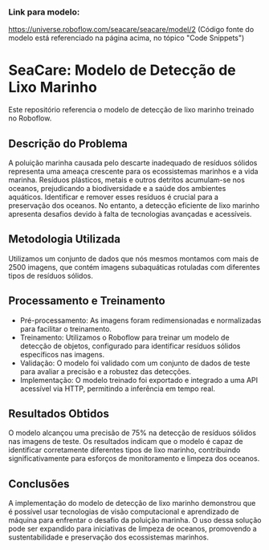 ### Link para modelo:
https://universe.roboflow.com/seacare/seacare/model/2
(Código fonte do modelo está referenciado na página acima, no tópico "Code Snippets")

# SeaCare: Modelo de Detecção de Lixo Marinho
Este repositório referencia o modelo de detecção de lixo marinho treinado no Roboflow.

## Descrição do Problema
A poluição marinha causada pelo descarte inadequado de resíduos sólidos representa uma ameaça crescente para os ecossistemas marinhos e a vida marinha. Resíduos plásticos, metais e outros detritos acumulam-se nos oceanos, prejudicando a biodiversidade e a saúde dos ambientes aquáticos. Identificar e remover esses resíduos é crucial para a preservação dos oceanos. No entanto, a detecção eficiente de lixo marinho apresenta desafios devido à falta de tecnologias avançadas e acessíveis.

## Metodologia Utilizada
Utilizamos um conjunto de dados que nós mesmos montamos com mais de 2500 imagens, que contém imagens subaquáticas rotuladas com diferentes tipos de resíduos sólidos.

## Processamento e Treinamento
* Pré-processamento: As imagens foram redimensionadas e normalizadas para facilitar o treinamento.
* Treinamento: Utilizamos o Roboflow para treinar um modelo de detecção de objetos, configurado para identificar resíduos sólidos específicos nas imagens.
* Validação: O modelo foi validado com um conjunto de dados de teste para avaliar a precisão e a robustez das detecções.
* Implementação: O modelo treinado foi exportado e integrado a uma API acessível via HTTP, permitindo a inferência em tempo real.

## Resultados Obtidos
O modelo alcançou uma precisão de 75% na detecção de resíduos sólidos nas imagens de teste. Os resultados indicam que o modelo é capaz de identificar corretamente diferentes tipos de lixo marinho, contribuindo significativamente para esforços de monitoramento e limpeza dos oceanos.

## Conclusões
A implementação do modelo de detecção de lixo marinho demonstrou que é possível usar tecnologias de visão computacional e aprendizado de máquina para enfrentar o desafio da poluição marinha. O uso dessa solução pode ser expandido para iniciativas de limpeza de oceanos, promovendo a sustentabilidade e preservação dos ecossistemas marinhos.
